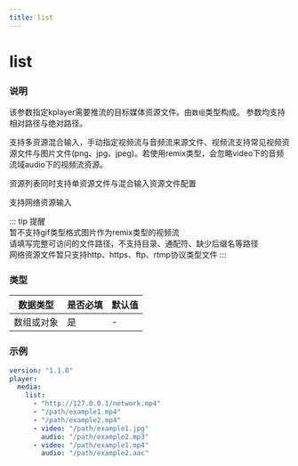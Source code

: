```yaml
---
title: list
---
```


list
===

### 说明
该参数指定kplayer需要推流的目标媒体资源文件。由`数组`类型构成。
参数均支持相对路径与绝对路径。

支持多资源混合输入，手动指定视频流与音频流来源文件、视频流支持常见视频资源文件与图片文件(png、jpg、jpeg)。若使用remix类型，会忽略video下的音频流域audio下的视频流资源。

资源列表同时支持单资源文件与混合输入资源文件配置

支持网络资源输入

::: tip 提醒  
暂不支持gif类型格式图片作为remix类型的视频流  
请填写完整可访问的文件路径，不支持目录、通配符、缺少后缀名等路径  
网络资源文件暂只支持http、https、ftp、rtmp协议类型文件
:::


### 类型
| 数据类型 | 是否必填 | 默认值 |
|---|---|---|
| 数组或对象 | 是 | - |

### 示例
```yaml {5,6,7,8,9,10,11}
version: "1.1.0"
player:
  media:
    list:
      - "http://127.0.0.1/network.mp4"
      - "/path/example1.mp4"
      - "/path/example2.mp4"
      - video: "/path/example1.jpg"
        audio: "/path/example2.mp3"
      - video: "/path/example1.mp4"
        audio: "/path/example2.aac"
```

